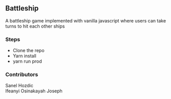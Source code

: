## Battleship


A battleship game implemented with vanilla javascript where users can take turns to hit each other ships


### Steps

* Clone the repo
* Yarn install
* yarn run prod


### Contributors

Sanel Hozdic <br>
Ifeanyi Osinakayah Joseph